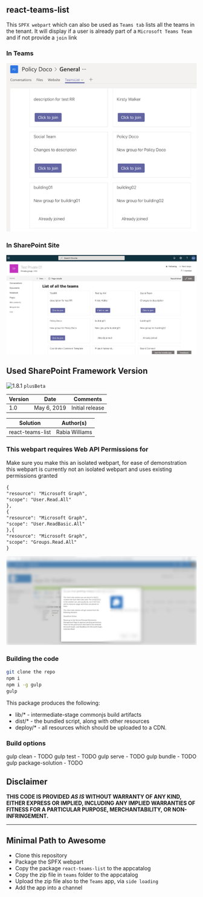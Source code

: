 ## react-teams-list

This `SPFX webpart` which can also be used as `Teams tab` lists all the teams in the tenant.
It will display if a user is already part of a `Microsoft Teams Team` and if not provide a `join` link

### In Teams

![teams](./images/teams-list-teams.png)

### In SharePoint Site

![teams](./images/teams-tab-sp.png)


## Used SharePoint Framework Version 
![1.8.1](https://img.shields.io/badge/version-1.8.1-green.svg)
`plusBeta`


Version|Date|Comments
-------|----|--------
1.0|May 6, 2019|Initial release

Solution|Author(s)
--------|---------
react-teams-list|Rabia Williams


### This webpart requires Web API Permissions for 

Make sure you make this an isolated webpart, for ease of demonstration this webpart is currently not an isolated webpart and uses existing permissions granted

```
{
"resource": "Microsoft Graph",
"scope": "User.Read.All"
},
{
"resource": "Microsoft Graph",
"scope": "User.ReadBasic.All"
},{
"resource": "Microsoft Graph",
"scope": "Groups.Read.All"
}
```


![permission](./images/permission.png)

### Building the code

```bash
git clone the repo
npm i
npm i -g gulp
gulp
```

This package produces the following:

* lib/* - intermediate-stage commonjs build artifacts
* dist/* - the bundled script, along with other resources
* deploy/* - all resources which should be uploaded to a CDN.

### Build options

gulp clean - TODO
gulp test - TODO
gulp serve - TODO
gulp bundle - TODO
gulp package-solution - TODO

## Disclaimer
**THIS CODE IS PROVIDED *AS IS* WITHOUT WARRANTY OF ANY KIND, EITHER EXPRESS OR IMPLIED, INCLUDING ANY IMPLIED WARRANTIES OF FITNESS FOR A PARTICULAR PURPOSE, MERCHANTABILITY, OR NON-INFRINGEMENT.**

---

## Minimal Path to Awesome

- Clone this repository
- Package the SPFX webpart
- Copy the package `react-teams-list` to the appcatalog
- Copy the zip file in `teams` folder to the appcatalog
- Upload the zip file also to the `Teams` app, via `side loading`
- Add the app into a channel
